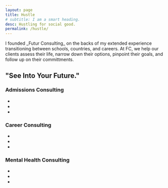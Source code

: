 ```yaml
---
layout: page
title: Hustle
# subtitle: I am a smart heading.
desc: Hustling for social good.
permalink: /hustle/
---
```


<div class="pretty-links">

<div class="lead lead-about"> I founded _Futur Consulting_ on the backs of my extended experience transitioning between schools, countries, and careers. At FC, we help our clients assess their life, narrow down their options, pinpoint their goals, and follow up on their committments. 
</div>

<!-- {::nomarkdown} 
<figure class="site-profile">
    <img src="{{ site.baseurl }}/assets/img/profile.png">
</figure>
{:/} -->

"See Into Your Future."
---


### Admissions Consulting
-
-
-

### Career Consulting
-
-
-

### Mental Health Consulting
-
-
-
